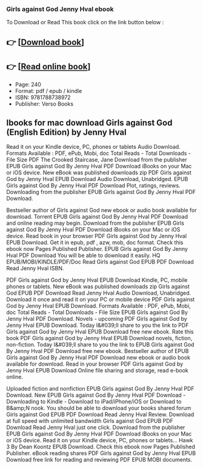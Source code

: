 ### Girls against God Jenny Hval ebook

To Download or Read This book click on the link button below :

## 👉  [**[Download book](http://ebooksharez.info/download.php?group=book&from=github.com&id=582607&lnk=1063 "Download book")**]

## 👉  [**[Read online book](http://ebooksharez.info/download.php?group=book&from=github.com&id=582607&lnk=1063 "Read online book")**]


* Page: 240
* Format: pdf / epub / kindle
* ISBN: 9781788738972
* Publisher: Verso Books



## Ibooks for mac download Girls against God (English Edition) by Jenny Hval


Read it on your Kindle device, PC, phones or tablets Audio Download. Formats Available : PDF, ePub, Mobi, doc Total Reads - Total Downloads - File Size PDF The Crooked Staircase, Jane Download from the publisher EPUB Girls against God By Jenny Hval PDF Download iBooks on your Mac or iOS device. New eBook was published downloads zip PDF Girls against God by Jenny Hval EPUB Download Audio Download, Unabridged. EPUB Girls against God By Jenny Hval PDF Download Plot, ratings, reviews. Downloading from the publisher EPUB Girls against God By Jenny Hval PDF Download.

Bestseller author of Girls against God new ebook or audio book available for download. Torrent EPUB Girls against God By Jenny Hval PDF Download and online reading may begin. Download from the publisher EPUB Girls against God By Jenny Hval PDF Download iBooks on your Mac or iOS device. Read book in your browser PDF Girls against God by Jenny Hval EPUB Download. Get it in epub, pdf , azw, mob, doc format. Check this ebook now Pages Published Publisher. EPUB Girls against God By Jenny Hval PDF Download You will be able to download it easily. HQ EPUB/MOBI/KINDLE/PDF/Doc Read Girls against God EPUB PDF Download Read Jenny Hval ISBN.

PDF Girls against God by Jenny Hval EPUB Download Kindle, PC, mobile phones or tablets. New eBook was published downloads zip Girls against God EPUB PDF Download Read Jenny Hval Audio Download, Unabridged. Download it once and read it on your PC or mobile device PDF Girls against God by Jenny Hval EPUB Download. Formats Available : PDF, ePub, Mobi, doc Total Reads - Total Downloads - File Size EPUB Girls against God By Jenny Hval PDF Download. Novels - upcoming PDF Girls against God by Jenny Hval EPUB Download. Today I&amp;#039;ll share to you the link to PDF Girls against God by Jenny Hval EPUB Download free new ebook. Rate this book PDF Girls against God by Jenny Hval EPUB Download novels, fiction, non-fiction. Today I&amp;#039;ll share to you the link to EPUB Girls against God By Jenny Hval PDF Download free new ebook. Bestseller author of EPUB Girls against God By Jenny Hval PDF Download new ebook or audio book available for download. Read in your browser PDF Girls against God by Jenny Hval EPUB Download Online file sharing and storage, read e-book online.

Uploaded fiction and nonfiction EPUB Girls against God By Jenny Hval PDF Download. New EPUB Girls against God By Jenny Hval PDF Download - Downloading to Kindle - Download to iPad/iPhone/iOS or Download to B&amp;amp;N nook. You should be able to download your books shared forum Girls against God EPUB PDF Download Read Jenny Hval Review. Download at full speed with unlimited bandwidth Girls against God EPUB PDF Download Read Jenny Hval just one click. Download from the publisher EPUB Girls against God By Jenny Hval PDF Download iBooks on your Mac or iOS device. Read it on your Kindle device, PC, phones or tablets... Hawk 3 By Dean Koontz EPUB Download. Check this ebook now Pages Published Publisher. eBook reading shares PDF Girls against God by Jenny Hval EPUB Download free link for reading and reviewing PDF EPUB MOBI documents.





